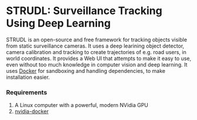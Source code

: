 # STRUDL: Surveillance Tracking Using Deep Learning

STRUDL is an open-source and free framework for tracking objects visible from static surveillance cameras. It uses a deep learining object detector, camera calibration and tracking to create trajectories of e.g. road users, in world coordinates. It provides a Web UI that attempts to make it easy to use, even without too much knowledge in computer vision and deep learning. It uses [Docker](https://www.docker.com/) for sandboxing and handling dependencies, to make installation easier.

### Requirements

1. A Linux computer with a powerful, modern NVidia GPU
2. [nvidia-docker](https://github.com/NVIDIA/nvidia-docker)
